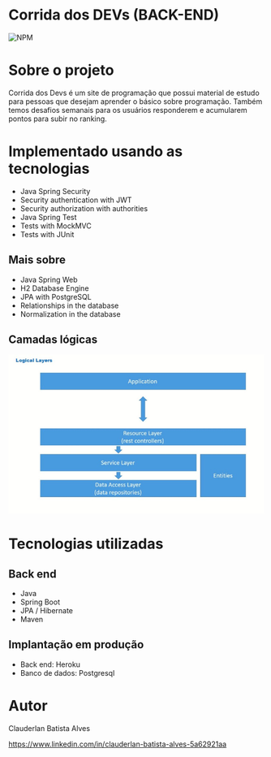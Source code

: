 # Corrida dos DEVs (BACK-END)
![NPM](https://img.shields.io/npm/l/react)
# Sobre o projeto
Corrida dos Devs é um site de programação que possui material de estudo para pessoas que desejam aprender o básico sobre programação. Também temos desafios semanais para os usuários responderem e acumularem pontos para subir no ranking.
# Implementado usando as tecnologias
- Java Spring Security
- Security authentication with JWT
- Security authorization with authorities
- Java Spring Test
- Tests with MockMVC
- Tests with JUnit

## Mais sobre
- Java Spring Web
- H2 Database Engine
- JPA with PostgreSQL
- Relationships in the database
- Normalization in the database
## Camadas lógicas
![Camadas lógicas](https://github.com/Clauderlan/workshop-spring3/blob/main/assets/logical%20layers.jpg)

# Tecnologias utilizadas
## Back end
- Java
- Spring Boot
- JPA / Hibernate
- Maven

## Implantação em produção
- Back end: Heroku
- Banco de dados: Postgresql

# Autor

Clauderlan Batista Alves

https://www.linkedin.com/in/clauderlan-batista-alves-5a62921aa
